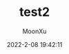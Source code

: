 ---
title: test2
author: MoonXu
description: 懒癌犯了，摘要同标题~
comments: false
sticky: '0'
tags: [test1]
categories: []
password: ''
abbrlink: 74213
date: 2022-2-08 19:42:11
---
